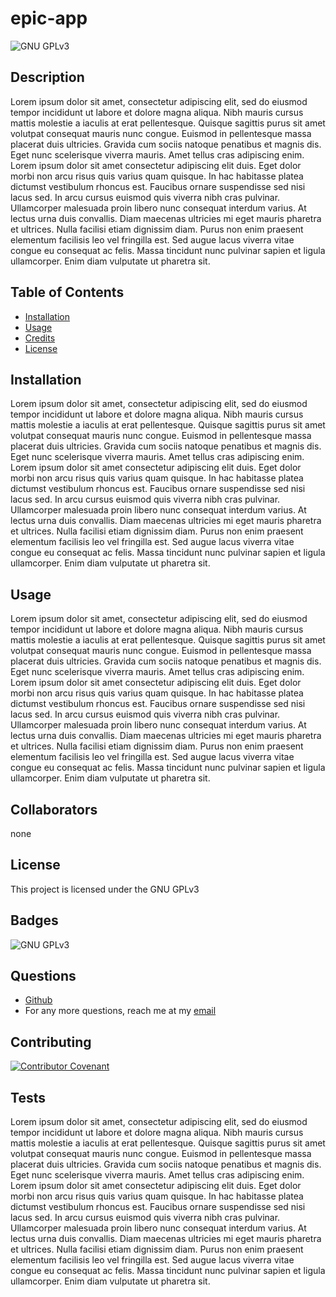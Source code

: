 # epic-app
  ![GNU GPLv3](https://img.shields.io/badge/license-GPL-green)
  ## Description 

  Lorem ipsum dolor sit amet, consectetur adipiscing elit, sed do eiusmod tempor incididunt ut labore et dolore magna aliqua. Nibh mauris cursus mattis molestie a iaculis at erat pellentesque. Quisque sagittis purus sit amet volutpat consequat mauris nunc congue. Euismod in pellentesque massa placerat duis ultricies. Gravida cum sociis natoque penatibus et magnis dis. Eget nunc scelerisque viverra mauris. Amet tellus cras adipiscing enim. Lorem ipsum dolor sit amet consectetur adipiscing elit duis. Eget dolor morbi non arcu risus quis varius quam quisque. In hac habitasse platea dictumst vestibulum rhoncus est. Faucibus ornare suspendisse sed nisi lacus sed. In arcu cursus euismod quis viverra nibh cras pulvinar. Ullamcorper malesuada proin libero nunc consequat interdum varius. At lectus urna duis convallis. Diam maecenas ultricies mi eget mauris pharetra et ultrices. Nulla facilisi etiam dignissim diam. Purus non enim praesent elementum facilisis leo vel fringilla est. Sed augue lacus viverra vitae congue eu consequat ac felis. Massa tincidunt nunc pulvinar sapien et ligula ullamcorper. Enim diam vulputate ut pharetra sit.
  
  ## Table of Contents
  
  * [Installation](#installation)
  * [Usage](#usage)
  * [Credits](#credits)
  * [License](#license)
  
  
  ## Installation
  
  Lorem ipsum dolor sit amet, consectetur adipiscing elit, sed do eiusmod tempor incididunt ut labore et dolore magna aliqua. Nibh mauris cursus mattis molestie a iaculis at erat pellentesque. Quisque sagittis purus sit amet volutpat consequat mauris nunc congue. Euismod in pellentesque massa placerat duis ultricies. Gravida cum sociis natoque penatibus et magnis dis. Eget nunc scelerisque viverra mauris. Amet tellus cras adipiscing enim. Lorem ipsum dolor sit amet consectetur adipiscing elit duis. Eget dolor morbi non arcu risus quis varius quam quisque. In hac habitasse platea dictumst vestibulum rhoncus est. Faucibus ornare suspendisse sed nisi lacus sed. In arcu cursus euismod quis viverra nibh cras pulvinar. Ullamcorper malesuada proin libero nunc consequat interdum varius. At lectus urna duis convallis. Diam maecenas ultricies mi eget mauris pharetra et ultrices. Nulla facilisi etiam dignissim diam. Purus non enim praesent elementum facilisis leo vel fringilla est. Sed augue lacus viverra vitae congue eu consequat ac felis. Massa tincidunt nunc pulvinar sapien et ligula ullamcorper. Enim diam vulputate ut pharetra sit.
  
  ## Usage 
  
  Lorem ipsum dolor sit amet, consectetur adipiscing elit, sed do eiusmod tempor incididunt ut labore et dolore magna aliqua. Nibh mauris cursus mattis molestie a iaculis at erat pellentesque. Quisque sagittis purus sit amet volutpat consequat mauris nunc congue. Euismod in pellentesque massa placerat duis ultricies. Gravida cum sociis natoque penatibus et magnis dis. Eget nunc scelerisque viverra mauris. Amet tellus cras adipiscing enim. Lorem ipsum dolor sit amet consectetur adipiscing elit duis. Eget dolor morbi non arcu risus quis varius quam quisque. In hac habitasse platea dictumst vestibulum rhoncus est. Faucibus ornare suspendisse sed nisi lacus sed. In arcu cursus euismod quis viverra nibh cras pulvinar. Ullamcorper malesuada proin libero nunc consequat interdum varius. At lectus urna duis convallis. Diam maecenas ultricies mi eget mauris pharetra et ultrices. Nulla facilisi etiam dignissim diam. Purus non enim praesent elementum facilisis leo vel fringilla est. Sed augue lacus viverra vitae congue eu consequat ac felis. Massa tincidunt nunc pulvinar sapien et ligula ullamcorper. Enim diam vulputate ut pharetra sit.
  
  ## Collaborators
  
 none
  
  ## License
  
  This project is licensed under the GNU GPLv3
  
  ## Badges
  
  ![GNU GPLv3](https://img.shields.io/badge/license-GPL-green)

  ## Questions
  
  * [Github](https://github.com/icortes)
  * For any more questions, reach me at my [email](email@email.com)
  
  ## Contributing
  
  [![Contributor Covenant](https://img.shields.io/badge/Contributor%20Covenant-2.1-4baaaa.svg)](code_of_conduct.md)
  
  ## Tests
  
  Lorem ipsum dolor sit amet, consectetur adipiscing elit, sed do eiusmod tempor incididunt ut labore et dolore magna aliqua. Nibh mauris cursus mattis molestie a iaculis at erat pellentesque. Quisque sagittis purus sit amet volutpat consequat mauris nunc congue. Euismod in pellentesque massa placerat duis ultricies. Gravida cum sociis natoque penatibus et magnis dis. Eget nunc scelerisque viverra mauris. Amet tellus cras adipiscing enim. Lorem ipsum dolor sit amet consectetur adipiscing elit duis. Eget dolor morbi non arcu risus quis varius quam quisque. In hac habitasse platea dictumst vestibulum rhoncus est. Faucibus ornare suspendisse sed nisi lacus sed. In arcu cursus euismod quis viverra nibh cras pulvinar. Ullamcorper malesuada proin libero nunc consequat interdum varius. At lectus urna duis convallis. Diam maecenas ultricies mi eget mauris pharetra et ultrices. Nulla facilisi etiam dignissim diam. Purus non enim praesent elementum facilisis leo vel fringilla est. Sed augue lacus viverra vitae congue eu consequat ac felis. Massa tincidunt nunc pulvinar sapien et ligula ullamcorper. Enim diam vulputate ut pharetra sit.
